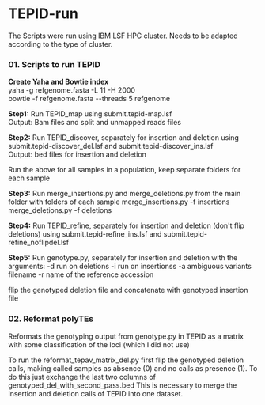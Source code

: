 # TEPID-run
The Scripts were run using IBM LSF HPC cluster. Needs to be adapted according to the type of cluster.

### 01. Scripts to run TEPID
**Create Yaha and Bowtie index**  
yaha -g refgenome.fasta -L 11 -H 2000  
bowtie -f refgenome.fasta --threads 5 refgenome

**Step1:** Run TEPID_map using submit.tepid-map.lsf  
Output: Bam files and split and unmapped reads files

**Step2:** Run TEPID_discover, separately for insertion and deletion using submit.tepid-discover_del.lsf and submit.tepid-discover_ins.lsf  
Output: bed files for insertion and deletion

Run the above for all samples in a population, keep separate folders for each sample

**Step3:** Run merge_insertions.py and merge_deletions.py from the main folder with folders of each sample
merge_insertions.py -f insertions
merge_deletions.py -f deletions

**Step4:** Run TEPID_refine, separately for insertion and deletion (don't flip deletions) using	submit.tepid-refine_ins.lsf and submit.tepid-refine_noflipdel.lsf

**Step5:** Run genotype.py, separately for insertion and deletion with the arguments:
-d run on deletions
-i run on insertionss
-a ambiguous variants filename
-r name of the reference accession


flip the genotyped deletion file and concatenate with genotyped insertion file

### 02. Reformat polyTEs
Reformats the genotyping output from genotype.py in TEPID as a matrix with some classification of the loci (which I did not use)

To run the reformat_tepav_matrix_del.py first flip the genotyped deletion calls, making called samples as absence (0) and no calls as presence (1).
To do this just exchange the last two columns of genotyped_del_with_second_pass.bed
This is necessary to merge the insertion and deletion calls of TEPID into one dataset.

